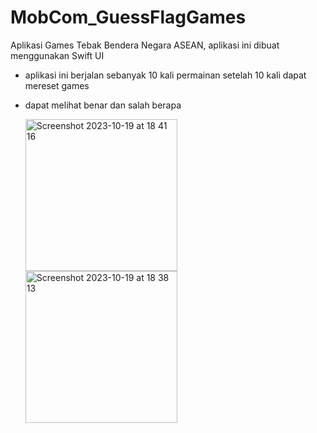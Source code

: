 # MobCom_GuessFlagGames
Aplikasi Games Tebak Bendera Negara ASEAN, aplikasi ini dibuat menggunakan Swift UI
- aplikasi ini berjalan sebanyak 10 kali permainan setelah 10 kali dapat mereset games
- dapat melihat benar dan salah berapa
  

  <img width="243" alt="Screenshot 2023-10-19 at 18 41 16" src="https://github.com/jemmierenard/MobCom_GuessFlagGames/assets/95264852/40c9b4bd-2f03-4b89-ab23-67d8fe0f8746">


  <img width="243" alt="Screenshot 2023-10-19 at 18 38 13" src="https://github.com/jemmierenard/MobCom_GuessFlagGames/assets/95264852/0f524b60-778e-4ab5-bb7e-13c2fea5f712">
